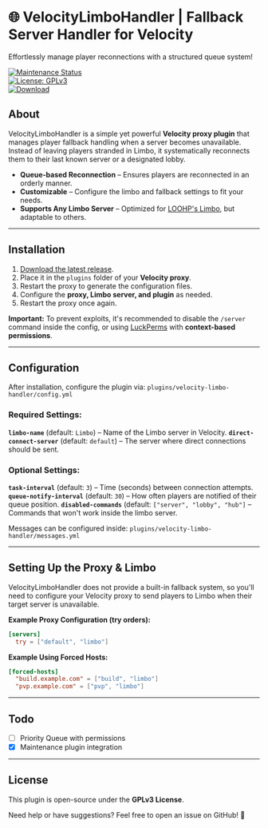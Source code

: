 # 🌐 VelocityLimboHandler | Fallback Server Handler for Velocity  
Effortlessly manage player reconnections with a structured queue system!  

[![Maintenance Status](https://img.shields.io/badge/maintenance-passively--maintained-yellowgreen.svg)](https://github.com/AkselGlyholt/velocity-limbo-handler)  
[![License: GPLv3](https://img.shields.io/badge/License-GPLv3-brightgreen)](https://github.com/AkselGlyholt/velocity-limbo-handler/blob/main/LICENSE)  
[![Download](https://img.shields.io/badge/Download-latest%20release-brightgreen)](https://github.com/AkselGlyholt/velocity-limbo-handler/releases/latest)  

## About
VelocityLimboHandler is a simple yet powerful **Velocity proxy plugin** that manages player fallback handling when a server becomes unavailable. Instead of leaving players stranded in Limbo, it systematically reconnects them to their last known server or a designated lobby.

- **Queue-based Reconnection** – Ensures players are reconnected in an orderly manner.
- **Customizable** – Configure the limbo and fallback settings to fit your needs.
- **Supports Any Limbo Server** – Optimized for [LOOHP's Limbo](https://github.com/LOOHP/Limbo), but adaptable to others.

---

## Installation
1. [Download the latest release](https://github.com/AkselGlyholt/velocity-limbo-handler/releases/latest).
2. Place it in the `plugins` folder of your **Velocity proxy**.
3. Restart the proxy to generate the configuration files.
4. Configure the **proxy, Limbo server, and plugin** as needed.
5. Restart the proxy once again.

**Important:** To prevent exploits, it's recommended to disable the `/server` command inside the config, or using [LuckPerms](https://luckperms.net/) with **context-based permissions**.

---

## Configuration
After installation, configure the plugin via:
`plugins/velocity-limbo-handler/config.yml`

### **Required Settings:**
**`limbo-name`** (default: `Limbo`) – Name of the Limbo server in Velocity.
**`direct-connect-server`** (default: `default`) – The server where direct connections should be sent.

### **Optional Settings:**
**`task-interval`** (default: `3`) – Time (seconds) between connection attempts.
**`queue-notify-interval`** (default: `30`) – How often players are notified of their queue position.
**`disabled-commands`** (default: `["server", "lobby", "hub"]` – Commands that won't work inside the limbo server.

Messages can be configured inside:
`plugins/velocity-limbo-handler/messages.yml`

---

## Setting Up the Proxy & Limbo  
VelocityLimboHandler does not provide a built-in fallback system, so you'll need to configure your Velocity proxy to send players to Limbo when their target server is unavailable.

**Example Proxy Configuration (try orders):**
```toml
[servers]
  try = ["default", "limbo"]
```

**Example Using Forced Hosts:**
```toml
[forced-hosts]
  "build.example.com" = ["build", "limbo"]
  "pvp.example.com" = ["pvp", "limbo"]
```

---

## Todo
* [ ] Priority Queue with permissions
* [x] Maintenance plugin integration

---

## License  
This plugin is open-source under the **GPLv3 License**.

Need help or have suggestions? Feel free to open an issue on GitHub! 🚀
